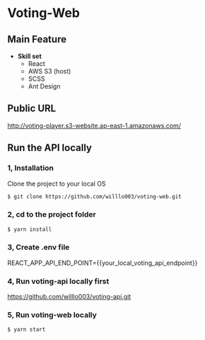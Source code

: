 # Voting-Web

## Main Feature

- **Skill set**
  - React
  - AWS S3 (host)
  - SCSS
  - Ant Design

## Public URL 

http://voting-player.s3-website.ap-east-1.amazonaws.com/

## Run the API locally

### 1, Installation
Clone the project to your local OS

``` bash
$ git clone https://github.com/willlo003/voting-web.git
```

### 2, cd to the project folder

``` bash
$ yarn install
```

### 3, Create .env file

REACT_APP_API_END_POINT={{your_local_voting_api_endpoint}}

### 4, Run voting-api locally first

https://github.com/willlo003/voting-api.git

### 5, Run voting-web locally

``` bash
$ yarn start
```

